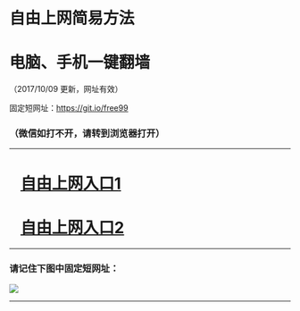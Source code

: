 ﻿# 自由上网简易方法

# 电脑、手机一键翻墙

（2017/10/09 更新，网址有效）

固定短网址：https://git.io/free99

### （微信如打不开，请转到浏览器打开）


***





# &nbsp;&nbsp; <a href="http://ft69355010.fwq-tz-1001.info/fwqtz01.html?t=10090012943 " target="_blank">自由上网入口1</a>
# &nbsp;&nbsp; <a href="http://ft230667056.fwq-tz-1002.info/fwqtz02.html?t=100900115689 " target="_blank">自由上网入口2</a>
***

### 请记住下图中固定短网址：

<img src="https://s3-us-west-2.amazonaws.com/fwq-1001/yjfq-20170905okok.png" /> 


***

